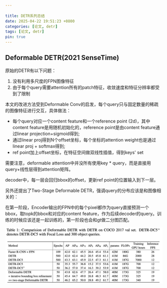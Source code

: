 ```yaml
---

title: DETR系列总结
date: 2025-04-22 19:51:23 +0800
categories: [论文, detr]
tags: [论文, detr]
pin: true
---
```


## Deformable DETR(2021 SenseTime)

原始的DETR有以下问题：

  1. 没有利用多尺度的FPN图像特征
  2. 由于每个query需要attention所有的patch特征，收敛速度和特征分辨率都受到了限制

本文的改进方法受到Deformable Conv的启发，每个query只与固定数量的稀疏的图像特征进行交互，具体做法：

- 每个query对应一个content feature和一个reference point (2d)，其中content feature是用随机初始化的，reference point是由content feature通过linear projection+sigmoid得到;
- 通过linear proj得到N个offset坐标，每个坐标的attention weight也是通过linear proj + softmax得到;
- ref point加上offset坐标，在特征空间做双线性插值，得到keys' set

需要注意，deformable attention中并没所有使用key * query，而是直接用query+线性层得到attention矩阵。

decoder中，每一层会回归bbox的offset，更新ref point的位置输入到下一层。

另外还提出了Two-Stage Deformable DETR，强调query的分布应该是和图像相关的：

在第一阶段，Encoder输出的FPN中的每个pixel都作为query直接预测一个bbox，取topk的bbox和对应的content feature，作为后续decoder的query。训练的时候应该还是一起训练的，第一阶段也会和gt做二分图匹配。

![deformable](/assets/img/detr_summary/deformable_detr_ablation.jpg)
